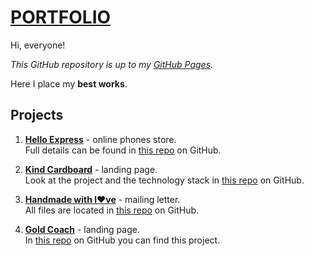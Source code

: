 # [PORTFOLIO](https://aronap.github.io/) #

Hi, everyone!

*This GitHub repository is up to my [GitHub Pages](https://aronap.github.io/).*

Here I place my **best works**.

## Projects ##

1. **[Hello Express](https://aronap.github.io/HelloExpress)** - online phones store.  
Full details can be found in [this repo](https://github.com/AronAP/HelloExpress) on GitHub.

2. **[Kind Cardboard](https://aronap.github.io/Kind-Cardboard)** - landing page.  
Look at the project and the technology stack in [this repo](https://github.com/AronAP/Kind-Cardboard) on GitHub.

3. **[Handmade with l&#x2764;ve](https://aronap.github.io/Handmade)** - mailing letter.  
All files are located in [this repo](https://github.com/AronAP/Handmade) on GitHub.

4. **[Gold Coach](https://aronap.github.io/GoldCoach)** - landing page.  
In [this repo](https://github.com/AronAP/GoldCoach) on GitHub you can find this project.
